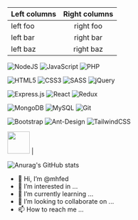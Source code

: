 | Left columns  | Right columns |
| ------------- |:-------------:|
| left foo      | right foo     |
| left bar      | right bar     |
| left baz      | right baz     |
  
![NodeJS](https://img.shields.io/badge/node.js-6DA55F?style=for-the-badge&logo=node.js&logoColor=white) 
![JavaScript](https://img.shields.io/badge/javascript-%23323330.svg?style=for-the-badge&logo=javascript&logoColor=%23F7DF1E)
![PHP](https://img.shields.io/badge/php-%23777BB4.svg?style=for-the-badge&logo=php&logoColor=white)

![HTML5](https://img.shields.io/badge/html5-%23E34F26.svg?style=for-the-badge&logo=html5&logoColor=white)
![CSS3](https://img.shields.io/badge/css3-%231572B6.svg?style=for-the-badge&logo=css3&logoColor=white)
![SASS](https://img.shields.io/badge/SASS-hotpink.svg?style=for-the-badge&logo=SASS&logoColor=white)
![jQuery](https://img.shields.io/badge/jquery-%230769AD.svg?style=for-the-badge&logo=jquery&logoColor=white)

![Express.js](https://img.shields.io/badge/express.js-%23404d59.svg?style=for-the-badge&logo=express&logoColor=%2361DAFB)
![React](https://img.shields.io/badge/react-%2320232a.svg?style=for-the-badge&logo=react&logoColor=%2361DAFB)
![Redux](https://img.shields.io/badge/redux-%23593d88.svg?style=for-the-badge&logo=redux&logoColor=white)

![MongoDB](https://img.shields.io/badge/MongoDB-%234ea94b.svg?style=for-the-badge&logo=mongodb&logoColor=white)
![MySQL](https://img.shields.io/badge/mysql-%2300f.svg?style=for-the-badge&logo=mysql&logoColor=white)
![Git](https://img.shields.io/badge/git-%23F05033.svg?style=for-the-badge&logo=git&logoColor=white)

![Bootstrap](https://img.shields.io/badge/bootstrap-%23563D7C.svg?style=for-the-badge&logo=bootstrap&logoColor=white)
![Ant-Design](https://img.shields.io/badge/-AntDesign-%230170FE?style=for-the-badge&logo=ant-design&logoColor=white)
![TailwindCSS](https://img.shields.io/badge/tailwindcss-%2338B2AC.svg?style=for-the-badge&logo=tailwind-css&logoColor=white)

<img width='50px' src="https://scontent.fhan5-11.fna.fbcdn.net/v/t1.6435-9/121016251_345680463550317_3876061129398178912_n.jpg?_nc_cat=104&ccb=1-5&_nc_sid=174925&_nc_ohc=THP-MltCVc0AX8MCsCv&_nc_ht=scontent.fhan5-11.fna&oh=00_AT9UUHmBkzp-psEsDP0Cj0dItkBk14L-v_Ff-XUUJaIumw&oe=627E5689">
|

![Anurag's GitHub stats](https://github-readme-stats.vercel.app/api?username=mhfed&theme=tokyonight&show_icons=true)
- 👋 Hi, I’m @mhfed
- 👀 I’m interested in ...
- 🌱 I’m currently learning ...
- 💞️ I’m looking to collaborate on ...
- 📫 How to reach me ...

<!---
mhfed/mhfed is a ✨ special ✨ repository because its `README.md` (this file) appears on your GitHub profile.
You can click the Preview link to take a look at your changes.
--->

